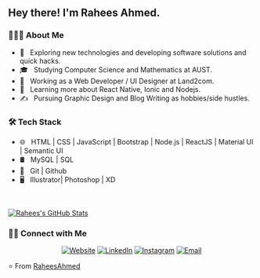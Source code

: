 

<!--
**RaheesAhmed/RaheesAhmed** is a ✨ _special_ ✨ repository because its `README.md` (this file) appears on your GitHub profile.

Here are some ideas to get you started:

- 🔭 I’m currently working on ...
- 🌱 I’m currently learning ...
- 👯 I’m looking to collaborate on ...
- 🤔 I’m looking for help with ...
- 💬 Ask me about ...
- 📫 How to reach me: ...
- 😄 Pronouns: ...
- ⚡ Fun fact: ...
-->

<h2> Hey there! I'm Rahees Ahmed.</h2>

<h3> 👨🏻‍💻 About Me </h3>

- 🤔 &nbsp; Exploring new technologies and developing software solutions and quick hacks.
- 🎓 &nbsp; Studying Computer Science and Mathematics at AUST.
- 💼 &nbsp; Working as a Web Developer / UI Designer at Land2com.
- 🌱 &nbsp; Learning more about React Native, Ionic and Nodejs.
- ✍️ &nbsp; Pursuing Graphic Design and Blog Writing as hobbies/side hustles.

<h3>🛠 Tech Stack</h3>

- 🌐 &nbsp; HTML | CSS | JavaScript | Bootstrap | Node.js | ReactJS | Material UI | Semantic UI
- 🛢 &nbsp; MySQL | SQL
- 🔧 &nbsp; Git | Github
- 🖥 &nbsp; Illustrator| Photoshop | XD 

<br/>

[![Rahees's GitHub Stats](https://github-readme-stats.vercel.app/api?username=RaheesAhmed&show_icons=true)](https://github.com/RaheesAhmed)


<h3> 🤝🏻 Connect with Me </h3>

<p align="center">
<a href="http://rahees-ahmed.netlify.app/"><img alt="Website" src="https://img.shields.io/static/v1?logo=google-chrome&label=Website&message=Visit%20Now&color=blue"></a>
<a href="https://www.linkedin.com/in/rahees-ahmed-261a23122/"><img alt="LinkedIn" src="https://img.shields.io/static/v1?logo=linkedin&label=LinkedIn&message=Connect%20Now&color=blue"></a>
<a href="https://www.instagram.com/rahees_writes/"><img alt="Instagram" src="https://img.shields.io/static/v1?logo=instagram&label=Instagram&message=Visit%20Now&color=red"></a>
<a href="mailto:raheesahmed256@gmail.com"><img alt="Email" src="https://img.shields.io/static/v1?logo=envlope&label=Mail&message=Contact%20Now&color=green"></a>
</p>

⭐️ From [RaheesAhmed](https://github.com/RaheesAhmed)
